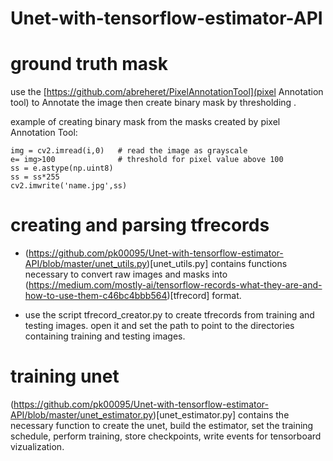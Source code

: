 # Unet-with-tensorflow-estimator-API


# ground truth mask

use the [https://github.com/abreheret/PixelAnnotationTool](pixel Annotation tool) to Annotate the image then create binary mask by thresholding .

example of creating binary mask from the masks created by pixel Annotation Tool:

    img = cv2.imread(i,0)   # read the image as grayscale
    e= img>100              # threshold for pixel value above 100
    ss = e.astype(np.uint8) 
    ss = ss*255
    cv2.imwrite('name.jpg',ss)
    
# creating and parsing tfrecords

* (https://github.com/pk00095/Unet-with-tensorflow-estimator-API/blob/master/unet_utils.py)[unet_utils.py] contains functions necessary to convert raw images and masks into (https://medium.com/mostly-ai/tensorflow-records-what-they-are-and-how-to-use-them-c46bc4bbb564)[tfrecord] format.

* use the script tfrecord_creator.py to create tfrecords from training and testing images. open it and set the path to point to the directories containing training and testing images. 


# training unet
(https://github.com/pk00095/Unet-with-tensorflow-estimator-API/blob/master/unet_estimator.py)[unet_estimator.py] contains the necessary function to create the unet, build the estimator, set the training schedule, perform training, store checkpoints, write events for tensorboard vizualization.

